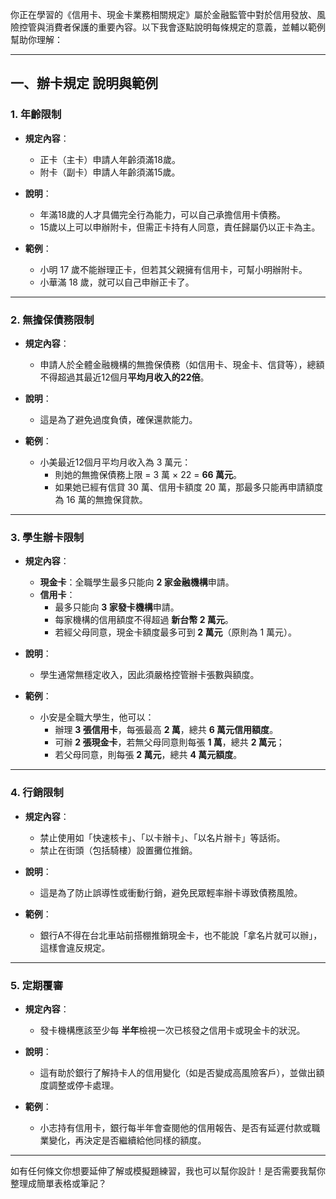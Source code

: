 你正在學習的《信用卡、現金卡業務相關規定》屬於金融監管中對於信用發放、風險控管與消費者保護的重要內容。以下我會逐點說明每條規定的意義，並輔以範例幫助你理解：

---

## 一、辦卡規定 說明與範例

### 1. **年齡限制**
- **規定內容**：
  - 正卡（主卡）申請人年齡須滿18歲。
  - 附卡（副卡）申請人年齡須滿15歲。

- **說明**：
  - 年滿18歲的人才具備完全行為能力，可以自己承擔信用卡債務。
  - 15歲以上可以申辦附卡，但需正卡持有人同意，責任歸屬仍以正卡為主。

- **範例**：
  - 小明 17 歲不能辦理正卡，但若其父親擁有信用卡，可幫小明辦附卡。
  - 小華滿 18 歲，就可以自己申辦正卡了。

---

### 2. **無擔保債務限制**
- **規定內容**：
  - 申請人於全體金融機構的無擔保債務（如信用卡、現金卡、信貸等），總額不得超過其最近12個月**平均月收入的22倍**。

- **說明**：
  - 這是為了避免過度負債，確保還款能力。
  
- **範例**：
  - 小美最近12個月平均月收入為 3 萬元：
    - 則她的無擔保債務上限 = 3 萬 × 22 = **66 萬元**。
    - 如果她已經有信貸 30 萬、信用卡額度 20 萬，那最多只能再申請額度為 16 萬的無擔保貸款。

---

### 3. **學生辦卡限制**
- **規定內容**：
  - **現金卡**：全職學生最多只能向 **2 家金融機構**申請。
  - **信用卡**：
    - 最多只能向 **3 家發卡機構**申請。
    - 每家機構的信用額度不得超過 **新台幣 2 萬元**。
    - 若經父母同意，現金卡額度最多可到 **2 萬元**（原則為 1 萬元）。

- **說明**：
  - 學生通常無穩定收入，因此須嚴格控管辦卡張數與額度。
  
- **範例**：
  - 小安是全職大學生，他可以：
    - 辦理 **3 張信用卡**，每張最高 **2 萬**，總共 **6 萬元信用額度**。
    - 可辦 **2 張現金卡**，若無父母同意則每張 **1 萬**，總共 **2 萬元**；
    - 若父母同意，則每張 **2 萬元**，總共 **4 萬元額度**。

---

### 4. **行銷限制**
- **規定內容**：
  - 禁止使用如「快速核卡」、「以卡辦卡」、「以名片辦卡」等話術。
  - 禁止在街頭（包括騎樓）設置攤位推銷。

- **說明**：
  - 這是為了防止誤導性或衝動行銷，避免民眾輕率辦卡導致債務風險。
  
- **範例**：
  - 銀行A不得在台北車站前搭棚推銷現金卡，也不能說「拿名片就可以辦」，這樣會違反規定。

---

### 5. **定期覆審**
- **規定內容**：
  - 發卡機構應該至少每 **半年**檢視一次已核發之信用卡或現金卡的狀況。

- **說明**：
  - 這有助於銀行了解持卡人的信用變化（如是否變成高風險客戶），並做出額度調整或停卡處理。

- **範例**：
  - 小志持有信用卡，銀行每半年會查閱他的信用報告、是否有延遲付款或職業變化，再決定是否繼續給他同樣的額度。

---

如有任何條文你想要延伸了解或模擬題練習，我也可以幫你設計！是否需要我幫你整理成簡單表格或筆記？